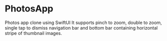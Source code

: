 # PhotosApp
Photos app clone using SwiftUI
It supports pinch to zoom, double to zoom, single tap to dismiss navigation bar and bottom bar containing horizontal stripe of thumbnail images.
